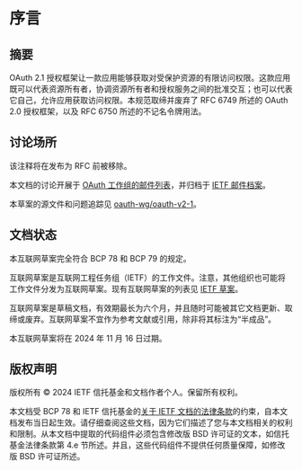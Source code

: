 # 序言

## 摘要

OAuth 2.1 授权框架让一款应用能够获取对受保护资源的有限访问权限。这款应用既可以代表资源所有者，协调资源所有者和授权服务之间的批准交互；也可以代表它自己，允许应用获取访问权限。本规范取缔并废弃了 RFC 6749 所述的 OAuth 2.0 授权框架，以及 RFC 6750 所述的不记名令牌用法。

## 讨论场所

该注释将在发布为 RFC 前被移除。

本文档的讨论开展于 [OAuth 工作组的邮件列表](mailto:oauth@ietf.org)，并归档于 [IETF 邮件档案](https://mailarchive.ietf.org/arch/browse/oauth/)。

本草案的源文件和问题追踪见 [oauth-wg/oauth-v2-1](https://github.com/oauth-wg/oauth-v2-1)。

## 文档状态

本互联网草案完全符合 BCP 78 和 BCP 79 的规定。

互联网草案是互联网工程任务组（IETF）的工作文件。注意，其他组织也可能将工作文件分发为互联网草案。现有互联网草案的列表见 [IETF 草案](https://datatracker.ietf.org/drafts/current/)。

互联网草案是草稿文档，有效期最长为六个月，并且随时可能被其它文档更新、取缔或废弃。互联网草案不宜作为参考文献或引用，除非将其标注为“半成品”。

本互联网草案将在 2024 年 11 月 16 日过期。

## 版权声明

版权所有 © 2024 IETF 信托基金和文档作者个人。保留所有权利。

本文档受 BCP 78 和 IETF 信托基金的[关于 IETF 文档的法律条款](https://trustee.ietf.org/license-info/)的约束，自本文档发布当日起生效。请仔细查阅这些文档，因为它们描述了您与本文档相关的权利和限制。从本文档中提取的代码组件必须包含修改版 BSD 许可证的文本，如信托基金法律条款第 4.e 节所述。并且，这些代码组件不提供任何质量保障，如修改版 BSD 许可证所述。
